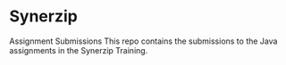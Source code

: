 # Synerzip
Assignment Submissions
This repo contains the submissions to the Java assignments in the Synerzip Training.
